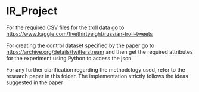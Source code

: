 # IR_Project

For the required CSV files for the troll data go to https://www.kaggle.com/fivethirtyeight/russian-troll-tweets

For creating the control dataset specified by the paper go to https://archive.org/details/twitterstream and then get the required attributes for the experiment using Python to access the json 

For any further clarification regarding the methodology used, refer to the research paper in this folder. The implementation strictly follows the ideas suggested in the paper
